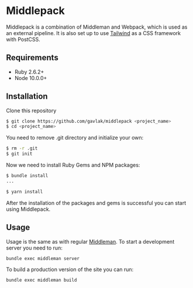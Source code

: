 # Middlepack

Middlepack is a combination of Middleman and Webpack, which is used as an external pipeline. It is also set up to use [Tailwind](https://tailwindcss.com/) as a CSS framework with PostCSS.

## Requirements

- Ruby 2.6.2+
- Node 10.0.0+

## Installation

Clone this repository

```bash
$ git clone https://github.com/gavlak/middlepack <project_name>
$ cd <project_name>
```

You need to remove .git directory and initialize your own:

```bash
$ rm -r .git
$ git init
```

Now we need to install Ruby Gems and NPM packages:

```bash
$ bundle install
...

$ yarn install
```

After the installation of the packages and gems is successful you can start using Middlepack.

## Usage

Usage is the same as with regular [Middleman](https://middlemanapp.com/). To start a development server you need to run:

```bash
bundle exec middleman server
```

To build a production version of the site you can run:

```bash
bundle exec middleman build
```